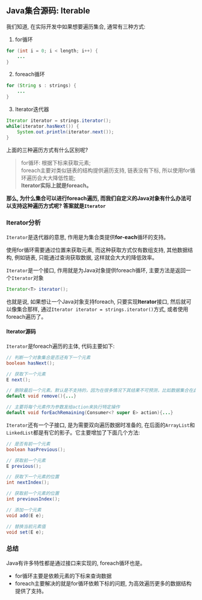 ## Java集合源码: Iterable

我们知道, 在实际开发中如果想要遍历集合, 通常有三种方式:

1. for循环

```java
for (int i = 0; i < length; i++) {
    ...
}
```

2. foreach循环

```java
for (String s : strings) {
    ...
}
```

3. Iterator迭代器

```java
Iterator iterator = strings.iterator();
while(iterator.hasNext()) {
    System.out.println(iterator.next());
}
```

上面的三种遍历方式有什么区别呢?

> for循环: 根据下标来获取元素;<br/>
> foreach主要对类似链表的结构提供遍历支持, 链表没有下标, 所以使用for循环遍历会大大降低性能;<br/>
> **Iterator实际上就是foreach。**

**那么, 为什么集合可以进行foreach遍历, 而我们自定义的Java对象有什么办法可以支持这种遍历方式呢? 答案就是`Iterator`**

### Iterator分析

`Iterator`是迭代器的意思, 作用是为集合类提供**for-each**循环的支持。

使用for循环需要通过位置来获取元素, 而这种获取方式仅有数组支持, 其他数据结构, 例如链表, 只能通过查询获取数据, 这样就会大大的降低效率。

`Iterator`是一个接口, 作用就是为Java对象提供foreach循环, 主要方法是返回一个`Iterator`对象

```java
Iterator<T> iterator();
```

也就是说, 如果想让一个Java对象支持foreach, 只要实现**Iterator**接口, 然后就可以像集合那样, 通过`Iterator iterator = strings.iterator()`方式, 或者使用foreach遍历了。

#### Iterator源码

`Iterator`是foreach遍历的主体, 代码主要如下:

```java
// 判断一个对象集合是否还有下一个元素
boolean hasNext();

// 获取下一个元素
E next();

// 删除最后一个元素。默认是不支持的，因为在很多情况下其结果不可预测，比如数据集合在此时被修改
default void remove(){...}

// 主要将每个元素作为参数发给action来执行特定操作
default void forEachRemaining(Consumer<? super E> action){...}
```

`Iterator`还有一个子接口, 是为需要双向遍历数据时准备的, 在后面的`ArrayList`和`LinkedList`都是有它的影子。它主要增加了下面几个方法:

```java
// 是否有前一个元素
boolean hasPrevious();

// 获取前一个元素
E previous();

// 获取下一个元素的位置
int nextIndex();

// 获取前一个元素的位置
int previousIndex();

// 添加一个元素
void add(E e);

// 替换当前元素值
void set(E e);
```

### 总结

Java有许多特性都是通过接口来实现的, foreach循环也是。

- for循环主要是依赖元素的下标来查询数据
- foreach主要解决的就是for循环依赖下标的问题, 为高效遍历更多的数据结构提供了支持。